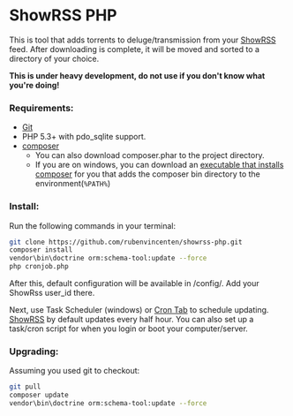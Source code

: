 # ShowRSS PHP

This is tool that adds torrents to deluge/transmission from your [ShowRSS][ShowRSS] feed. 
After downloading is complete, it will be moved and sorted to a directory of your choice.

**This is under heavy development, do not use if you don't know what you're doing!**

### Requirements:

* [Git]
* PHP 5.3+ with pdo_sqlite support.
* [composer]  
    * You can also download composer.phar to the project directory.
    * If you are on windows, you can download an 
      [executable that installs composer][composer_exe] 
      for you that adds the composer bin directory to the environment(`%PATH%`)

### Install:

Run the following commands in your terminal:

```bash
git clone https://github.com/rubenvincenten/showrss-php.git
composer install
vendor\bin\doctrine orm:schema-tool:update --force
php cronjob.php
```

After this, default configuration will be available in /config/. Add your ShowRss user_id there.

Next, use Task Scheduler (windows) or [Cron Tab] to schedule updating. [ShowRSS][ShowRSS] by default updates every half hour. 
You can also set up a task/cron script for when you login or boot your computer/server.

### Upgrading:

Assuming you used git to checkout:
```bash
git pull
composer update
vendor\bin\doctrine orm:schema-tool:update --force
```

[ShowRSS]: https://showrss.info
[git]: https://git-scm.com
[composer]: https://getcomposer.org
[composer_exe]: https://getcomposer.org/Composer-Setup.exe
[Cron Tab]: https://en.wikipedia.org/wiki/Cron
